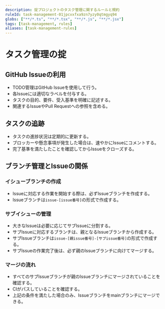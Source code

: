 ```yaml
---
description: 掟プロジェクトのタスク管理に関するルールと規約
ruleId: task-management-01jpcvxfxa9zn7yzy0qtmgyq94
globs: ["**/*.ts", "**/*.tsx", "**/*.js", "**/*.jsx"]
tags: [task-management, rules]
aliases: [task-management-rules]
---
```



# タスク管理の掟

## GitHub Issueの利用

- TODO管理はGitHub Issueを使用して行う。
- 各Issueには適切なラベルを付与する。
- タスクの目的、要件、受入基準を明確に記述する。
- 関連するIssueやPull Requestへの参照を含める。

## タスクの追跡

- タスクの進捗状況は定期的に更新する。
- ブロッカーや懸念事項が発生した場合は、速やかにIssueにコメントする。
- 完了基準を満たしたことを確認してからIssueをクローズする。

## ブランチ管理とIssueの関係

### イシューブランチの作成

- Issueに対応する作業を開始する際は、必ずIssueブランチを作成する。
- Issueブランチは`issue-[issue番号]`の形式で作成する。

### サブイシューの管理

- 大きなIssueは必要に応じてサブIssueに分割する。
- サブIssueに対応するブランチは、親となるIssueブランチから作成する。
- サブIssueブランチは`issue-[親issue番号]-[サブissue番号]`の形式で作成する。
- サブIssueの作業完了後は、必ず親のIssueブランチに向けてマージする。

### マージの流れ

- すべてのサブIssueブランチが親のIssueブランチにマージされていることを確認する。
- CIがパスしていることを確認する。
- 上記の条件を満たした場合のみ、Issueブランチをmainブランチにマージできる。

